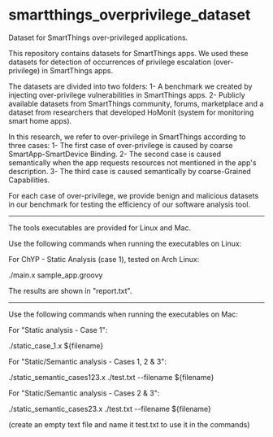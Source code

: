 # smartthings_overprivilege_dataset
Dataset for SmartThings over-privileged applications.

This repository contains datasets for SmartThings apps. We used these datasets for detection of occurrences of privilege escalation (over-privilege) in SmartThings apps.

The datasets are divided into two folders: 1- A benchmark we created by injecting over-privilege vulnerabilities in SmartThings apps. 2- Publicly available datasets from SmartThings community, forums, marketplace and a dataset from researchers that developed HoMonit (system for monitoring smart home apps).

In this research, we refer to over-privilege in SmartThings according to three cases: 1- The first case of over-privilege is caused by coarse SmartApp-SmartDevice Binding. 2- The second case is caused semantically when the app requests resources not mentioned in the app's description. 3- The third case is caused semantically by coarse-Grained Capabilities.

For each case of over-privilege, we provide benign and malicious datasets in our benchmark for testing the efficiency of our software analysis tool.

****************************************
The tools executables are provided for Linux and Mac.

Use the following commands when running the executables on Linux:

For ChYP - Static Analysis (case 1), tested on Arch Linux:

./main.x  sample_app.groovy

The results are shown in "report.txt".

****************************************
Use the following commands when running the executables on Mac:

For "Static analysis - Case 1":

./static_case_1.x ${filename}

For "Static/Semantic analysis - Cases 1, 2 & 3":

./static_semantic_cases123.x ./test.txt --filename ${filename}

For "Static/Semantic analysis - Cases 2 & 3":

./static_semantic_cases23.x ./test.txt --filename ${filename}

(create an empty text file and name it test.txt to use it in the commands)
